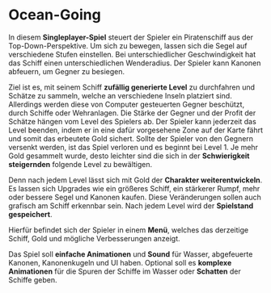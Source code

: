 # Ocean-Going

In diesem **Singleplayer-Spiel** steuert der Spieler ein Piratenschiff aus der Top-Down-Perspektive.
Um sich zu bewegen, lassen sich die Segel auf verschiedene Stufen einstellen.
Bei unterschiedlicher Geschwindigkeit hat das Schiff einen unterschiedlichen Wenderadius.
Der Spieler kann Kanonen abfeuern, um Gegner zu besiegen.

Ziel ist es, mit seinem Schiff **zufällig generierte Level** zu durchfahren und Schätze zu sammeln, welche an verschiedene Inseln platziert sind.
Allerdings werden diese von Computer gesteuerten Gegner beschützt, durch Schiffe oder Wehranlagen.
Die Stärke der Gegner und der Profit der Schätze hängen vom Level des Spielers ab.
Der Spieler kann jederzeit das Level beenden, indem er in eine dafür vorgesehene Zone auf der Karte fährt und somit das erbeutete Gold sichert.
Sollte der Spieler von den Gegnern versenkt werden, ist das Spiel verloren und es beginnt bei Level 1.
Je mehr Gold gesammelt wurde, desto leichter sind die sich in der **Schwierigkeit steigernden** folgende Level zu bewältigen.

Denn nach jedem Level lässt sich mit Gold der **Charakter weiterentwickeln**.
Es lassen sich Upgrades wie ein größeres Schiff, ein stärkerer Rumpf, mehr oder bessere Segel und Kanonen kaufen.
Diese Veränderungen sollen auch grafisch am Schiff erkennbar sein.
Nach jedem Level wird der **Spielstand gespeichert**.

Hierfür befindet sich der Spieler in einem **Menü**, welches das derzeitige Schiff, Gold und mögliche Verbesserungen anzeigt.

Das Spiel soll **einfache Animationen** und **Sound** für Wasser, abgefeuerte Kanonen, Kanonenkugeln und UI haben.
Optional soll es **komplexe Animationen** für die Spuren der Schiffe im Wasser oder **Schatten** der Schiffe geben.